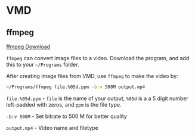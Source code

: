 # VMD

## ffmpeg

[ffmpeg Download](https://ffmpeg.org)

`ffmpeg` can convert image files to a video. Download the program, and add this to your `~/Programs` folder.

After creating image files from VMD, use `ffmpeg` to make the video by:

```bash
~/Programs/ffmpeg file.%05d.ppm -b:v 500M output.mp4
```

`file.%05d.ppm` - `file` is the name of your output, `%05d` is a a 5 digit number left-padded with zeros, and `ppm` is the file type.

`-b:v 500M` - Set bitrate to 500 M for better quality

`output.mp4` - Video name and filetype



```python

```
